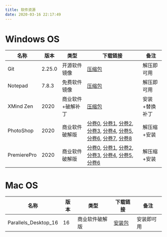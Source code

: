 ```yaml
---
title: 软件资源
date: 2020-03-16 22:17:49
---
```


# Windows OS
|  名称  | 版本 | 类型  | 下载链接 | 备注 |
|  ----  | ---- | ----  | ---- | ---- |
| Git | 2.25.0 | 开源软件镜像 | [压缩包](https://zhongshijie.coding.net/s/93fe3853-d803-4757-97b0-c94fb4c4f55d) | 解压即可用 |
| Notepad  | 7.8.3 | 免费软件镜像 | [压缩包](https://zhongshijie.coding.net/s/cefa177f-2411-43e6-be87-bd93118a7cc1) | 解压即可用 |
| XMind Zen | 2020 | 商业软件+破解补丁 | [压缩包](https://zhongshijie.coding.net/s/9eb53e43-821b-4e6e-9076-3b04e26b2e9a) |安装+替换补丁 |
| PhotoShop | 2020 | 商业软件破解版 |[分卷0](https://zhongshijie.coding.net/s/732c9b47-abf3-4c32-95b2-c28f36917cd5), [分卷1](https://zhongshijie.coding.net/s/b68dad57-edbe-42c8-b0f1-1aaaeb0484c8), [分卷2](https://zhongshijie.coding.net/s/c99627c8-b44d-4f5e-a34f-aea3cfac7a5e), [分卷3](https://zhongshijie.coding.net/s/54967fbc-a7ea-48bd-91ae-6ca878eafb91), [分卷4](https://zhongshijie.coding.net/s/61e365be-47a5-4580-baa7-3296804e04c7), [分卷5](https://zhongshijie.coding.net/s/35915314-ebab-48cd-8f05-7e203c3e133f), [分卷6](https://zhongshijie.coding.net/s/a10a7254-d40b-4dff-ad9d-83095d81ce54), [分卷7](https://zhongshijie.coding.net/s/d40513b6-5a41-401d-a37d-f61ffb2decfd), [分卷8](https://zhongshijie.coding.net/s/17dade0d-9e41-47f5-9ab6-17d9df9f1641) | 解压缩+安装 |
| PremierePro | 2020 | 商业软件破解版 | [分卷0](https://zhongshijie.coding.net/s/9f915930-4179-4e17-be56-d20912a5b6b7), [分卷1](https://zhongshijie.coding.net/s/f188b087-23be-4c74-b604-67d0febc7961), [分卷2](https://zhongshijie.coding.net/s/fe229c58-c2a3-4c17-9433-40badc1c41cc), [分卷3](https://zhongshijie.coding.net/s/7b17b9a9-8087-4859-8a48-7d11feb8a6d1), [分卷4](https://zhongshijie.coding.net/s/2c3d59b5-6c22-49fd-a156-ba73906a60a6), [分卷5](https://zhongshijie.coding.net/s/9abb50c1-4cbb-4640-a4b7-678f3a548809), [分卷6](https://zhongshijie.coding.net/s/4dd2d599-8cfe-4bd6-950e-cc0815519cee) | 解压缩+安装 |

# Mac OS
|  名称  | 版本 | 类型  | 下载链接 | 备注 |
|  ----  | ---- | ----  | ---- | ---- |
| Parallels_Desktop_16 | 16 | 商业软件破解版 | [安装包](https://cloud.189.cn/t/fIVvqmVBviaq) | 安装即可用 |